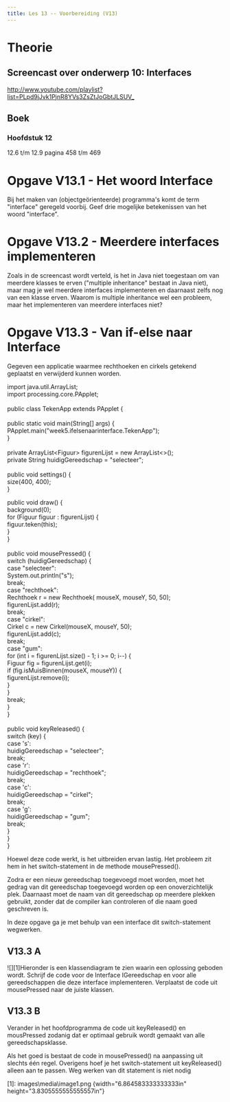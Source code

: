 ```yaml
---
title: Les 13 -- Voorbereiding (V13)
---
```


# Theorie

## Screencast over onderwerp 10: Interfaces

<http://www.youtube.com/playlist?list=PLpd9jJvk1PjnR8YVs3ZsZtJoGbtJLSUV_>

## Boek

### Hoofdstuk 12

12.6 t/m 12.9 pagina 458 t/m 469

# Opgave V13.1 - Het woord Interface

Bij het maken van (objectgeörienteerde) programma's komt de term "interface" geregeld voorbij. Geef drie mogelijke betekenissen van het woord "interface".

# Opgave V13.2 - Meerdere interfaces implementeren

Zoals in de screencast wordt verteld, is het in Java niet toegestaan om van meerdere klasses te erven ("multiple inheritance" bestaat in Java niet), maar mag je wel meerdere interfaces implementeren en daarnaast zelfs nog van een klasse erven. Waarom is multiple inheritance wel een probleem, maar het implementeren van meerdere interfaces niet?

# Opgave V13.3 - Van if-else naar Interface

Gegeven een applicatie waarmee rechthoeken en cirkels getekend geplaatst en verwijderd kunnen worden.

import java.util.ArrayList;\
import processing.core.PApplet;\
\
public class TekenApp extends PApplet {\
\
public static void main(String\[\] args) {\
PApplet.main(\"week5.ifelsenaarinterface.TekenApp\");\
}\
\
private ArrayList\<Figuur\> figurenLijst = new ArrayList\<\>();\
private String huidigGereedschap = \"selecteer\";\
\
public void settings() {\
size(400, 400);\
}

public void draw() {\
background(0);\
for (Figuur figuur : figurenLijst) {\
figuur.teken(this);\
}\
}\
\
public void mousePressed() {\
switch (huidigGereedschap) {\
case \"selecteer\":\
System.out.println(\"s\");\
break;\
case \"rechthoek\":\
Rechthoek r = new Rechthoek( mouseX, mouseY, 50, 50);\
figurenLijst.add(r);\
break;\
case \"cirkel\":\
Cirkel c = new Cirkel(mouseX, mouseY, 50);\
figurenLijst.add(c);\
break;\
case \"gum\":\
for (int i = figurenLijst.size() - 1; i \>= 0; i\--) {\
Figuur fig = figurenLijst.get(i);\
if (fig.isMuisBinnen(mouseX, mouseY)) {\
figurenLijst.remove(i);\
}\
}\
break;\
}\
}\
\
public void keyReleased() {\
switch (key) {\
case \'s\':\
huidigGereedschap = \"selecteer\";\
break;\
case \'r\':\
huidigGereedschap = \"rechthoek\";\
break;\
case \'c\':\
huidigGereedschap = \"cirkel\";\
break;\
case \'g\':\
huidigGereedschap = \"gum\";\
break;\
}\
}\
}

Hoewel deze code werkt, is het uitbreiden ervan lastig. Het probleem zit hem in het switch-statement in de methode mousePressed().

Zodra er een nieuw gereedschap toegevoegd moet worden, moet het gedrag van dit gereedschap toegevoegd worden op een onoverzichtelijk plek. Daarnaast moet de naam van dit gereedschap op meerdere plekken gebruikt, zonder dat de compiler kan controleren of die naam goed geschreven is.

In deze opgave ga je met behulp van een interface dit switch-statement wegwerken.

## V13.3 A

![][1]Hieronder is een klassendiagram te zien waarin een oplossing geboden wordt. Schrijf de code voor de Interface IGereedschap en voor alle gereedschappen die deze interface implementeren. Verplaatst de code uit mousePressed naar de juiste klassen.

## V13.3 B

Verander in het hoofdprogramma de code uit keyReleased() en mousPressed zodanig dat er optimaal gebruik wordt gemaakt van alle gereedschapsklasse.

Als het goed is bestaat de code in mousePressed() na aanpassing uit slechts één regel. Overigens hoef je het switch-statement uit keyReleased() alleen aan te passen. Weg werken van dit statement is niet nodig

  [1]: images\media\image1.png {width="6.864583333333333in" height="3.8305555555555557in"}
